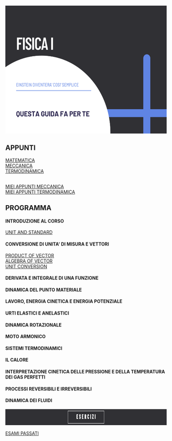 <p align="center">
<img height="400" weight="700" style="align:center" src="https://github.com/fralabi/images/blob/main/COMPUTER_ENGINEERING/FISICA%20I.png">
</p>


## APPUNTI
[MATEMATICA](https://github.com/fralabi/Computer_Engineering/blob/main/Primo_Anno/FISICA%20I/appuntiMatematica.pdf) <br>
[MECCANICA](https://github.com/fralabi/Computer_Engineering/blob/main/Primo_Anno/FISICA%20I/appuntiMeccanica.pdf) <br>
[TERMODINAMICA](https://github.com/fralabi/Computer_Engineering/blob/main/Primo_Anno/FISICA%20I/appuntiTermodinamica.pdf) <br><br>

[MIEI APPUNTI MECCANICA](https://github.com/fralabi/Computer_Engineering/blob/main/Primo_Anno/FISICA%20I/FISICA%20-%20MECCANICA.pdf) <br>
[MIEI APPUNTI TERMODINAMICA](https://github.com/fralabi/Computer_Engineering/blob/main/Primo_Anno/FISICA%20I/FISICA%20-%20TERMODINAMICA.pdf) <br>

## PROGRAMMA

#### INTRODUZIONE AL CORSO
[UNIT AND STANDARD](https://courses.lumenlearning.com/suny-osuniversityphysics/chapter/1-2-units-and-standards/) <br>
#### CONVERSIONE DI UNITA' DI MISURA E VETTORI
[PRODUCT OF VECTOR](https://courses.lumenlearning.com/suny-osuniversityphysics/chapter/2-4-products-of-vectors/) <br>
[ALGEBRA OF VECTOR](https://courses.lumenlearning.com/suny-osuniversityphysics/chapter/2-3-algebra-of-vectors/) <br>
[UNIT CONVERSION](https://courses.lumenlearning.com/suny-osuniversityphysics/chapter/1-3-unit-conversion/) <br>
#### DERIVATA E INTEGRALE DI UNA FUNZIONE
#### DINAMICA DEL PUNTO MATERIALE
#### LAVORO, ENERGIA CINETICA E ENERGIA POTENZIALE
#### URTI ELASTICI E ANELASTICI
#### DINAMICA ROTAZIONALE
#### MOTO ARMONICO
#### SISTEMI TERMODINAMICI
#### IL CALORE 
#### INTERPRETAZIONE CINETICA DELLE PRESSIONE E DELLA TEMPERATURA DEI GAS PERFETTI
#### PROCESSI REVERSIBILI E IRREVERSIBILI
#### DINAMICA DEI FLUIDI

<p align="center">
<img height="50" style="align:center" src="https://github.com/fralabi/images/blob/main/COMPUTER_ENGINEERING/ESERCIZI(3).png">
</p>

[ESAMI PASSATI](https://github.com/fralabi/Computer_Engineering/blob/main/Primo_Anno/FISICA%20I/ESERCIZI%20FISICA%20I.pdf)
